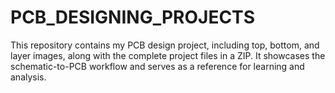 # PCB_DESIGNING_PROJECTS
This repository contains my PCB design project, including top, bottom, and layer images, along with the complete project files in a ZIP. It showcases the schematic-to-PCB workflow and serves as a reference for learning and analysis.
